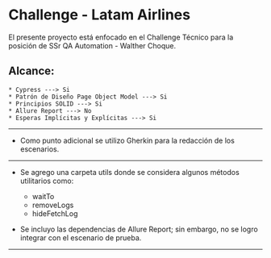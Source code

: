 # Challenge - Latam Airlines

El presente proyecto está enfocado en el Challenge Técnico para la posición de SSr QA Automation - Walther Choque.

## Alcance:
    * Cypress ---> Si
    * Patrón de Diseño Page Object Model ---> Si
    * Principios SOLID ---> Si
    * Allure Report ---> No
    * Esperas Implícitas y Explícitas ---> Si

-----------------------  

* Como punto adicional se utilizo Gherkin para la redacción de los escenarios.
 
-----------------------  

* Se agrego una carpeta utils donde se considera algunos métodos utilitarios como:
    - waitTo
    - removeLogs
    - hideFetchLog

*  Se incluyo las dependencias de Allure Report; sin embargo, no se logro integrar con el escenario de prueba.

-----------------------